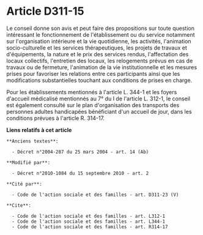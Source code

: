 # Article D311-15

Le conseil donne son avis et peut faire des propositions sur toute question intéressant le fonctionnement de l'établissement
ou du service notamment sur l'organisation intérieure et la vie quotidienne, les activités, l'animation socio-culturelle et
les services thérapeutiques, les projets de travaux et d'équipements, la nature et le prix des services rendus, l'affectation
des locaux collectifs, l'entretien des locaux, les relogements prévus en cas de travaux ou de fermeture, l'animation de la
vie institutionnelle et les mesures prises pour favoriser les relations entre ces participants ainsi que les modifications
substantielles touchant aux conditions de prises en charge. 

Pour les établissements mentionnés à l'article L. 344-1 et les foyers d'accueil médicalisé mentionnés au 7° du I de l'article
L. 312-1, le conseil est également consulté sur le plan d'organisation des transports des personnes adultes handicapées
bénéficiant d'un accueil de jour, dans les conditions prévues à l'article R. 314-17.

**Liens relatifs à cet article**

	**Anciens textes**:

	  - Décret n°2004-287 du 25 mars 2004 - art. 14 (Ab)

	**Modifié par**:

	  - Décret n°2010-1084 du 15 septembre 2010 - art. 2

	**Cité par**:

	  - Code de l'action sociale et des familles - art. D311-23 (V)

	**Cite**:

	  - Code de l'action sociale et des familles - art. L312-1
	  - Code de l'action sociale et des familles - art. L344-1
	  - Code de l'action sociale et des familles - art. R314-17
